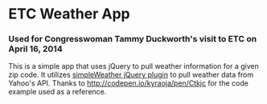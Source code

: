 # ETC Weather App

### Used for Congresswoman Tammy Duckworth's visit to ETC on April 16, 2014

This is a simple app that uses jQuery to pull weather information for a given zip code.  It utilizes [simpleWeather jQuery plugin](http://simpleweatherjs.com) to pull weather data from Yahoo's API.  Thanks to <http://codepen.io/kyraoja/pen/Ctkjc> for the code example used as a reference.
